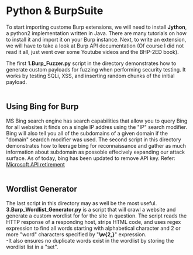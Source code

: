 # Python & BurpSuite
To start importing custome Burp extensions, we will need to install <b>Jython</b>, a python2 implementation written in Java. There are many tutorials on how to install it 
and import it on your Burp instance. Next, to write an extension, we will have to take a look at Burp API documentation (Of course I did not read it all, just went over some 
Youtube videos and the BHP-2ED book). 

The first <b>1.Burp_Fuzzer.py</b> script in the directory demonstrates how to generate custom payloads for fuzzing when performing security testing. It works by testing 
SQLi, XSS, and inserting random chunks of the initial payload.
<br>
<br>

## Using Bing for Burp
MS Bing search engine has search capabilities that allow you to query Bing for all websites it finds on a single IP addres using the "IP" search modifier. Bing will also tell you all of the subdomains of a given domain if the "domain" seardch modifier was used. The second script in this directory demonstrates how to leerage bing for reconnaissance and gather as much information about subdomain as possoble effecively expanding our attack surface. As of today, bing has been updated to remove API key.
Refer: [Microsoft API retirement](https://learn.microsoft.com/en-us/previous-versions/bing/search-apis/bing-web-search/create-bing-search-service-resource)
<br>
<br>

## Wordlist Generator
The last script in this directory may as well be the most useful. <b>3.Burp_Wordlist_Generator.py</b> is a script that will crawl a website and generate a custom wordlist for for the site in question. The script reads the HTTP response of a responding host, strips HTML code, and uses regex expression to find all words starting with alphabetical character and 2 or more "word" characters specified by "<b>\w{2,}</b>" expression.<br>
-It also ensures no duplicate words exist in the wordlist by storing the wordlist list in a "set".
